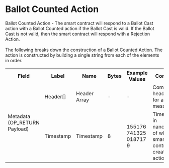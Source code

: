 
<html>
	<head>
		<link rel="stylesheet" href="css/style.css">
		<H1>Ballot Counted Action</H1>
		<p>
		Ballot Counted Action -  The smart contract will respond to a Ballot Cast action with a Ballot Counted action if the Ballot Cast is valid.  If the Ballot Cast is not valid, then the smart contract will respond with a Rejection Action.<br><br>
		The following breaks down the construction of a Ballot Counted Action. The action is constructed by building a single string from each of the elements in order.
		</p>
	</head>
	<div class="ritz grid-container" dir="ltr">
		<body>
			<table class="waffle" cellspacing="0" cellpadding="0" table-layout=fixed width=100%>
				 <tr style='height:19px;'>
				    <th style="width:6%" class="s0">Field</th>
				   	<th style="width:9%" class="s1">Label</th>
				    <th style="width:9%" class="s1">Name</th>
				    <th style="width:2%" class="s1">Bytes</th>
				    <th style="width:29%" class="s1">Example Values</th>
				    <th style="width:26%" class="s1">Comments</th>
				    <th style="width:5%" class="s1">Data Type</th>
				    <th style="width:14%" class="s2">Amendment Restrictions</th>
				</tr>
				<tr>
					<td class="s5" rowspan="2">Metadata (OP_RETURN Payload)</td>
			    	<td class="g6">Header[]</td>
			    	<td class="g6">Header Array</td>
			    	<td class="g6">-</td>
			    	<td class="g6">-</td>
			    	<td class="g6">Common header data for all messages</td>
			    	<td class="g6">Header</td>
			    	<td class="g7"></td>
			    </tr>
					<tr>
			    	<td class="g10">Timestamp</td>
			    	<td class="g10">Timestamp</td>
			    	<td class="g10">8</td>
			    	<td class="g10" style="word-break:break-all">1551767413250187179</td>
			    	<td class="g10">Timestamp in nanoseconds of when the smart contract created the action.</td>
			    	<td class="g10">timestamp</td>
			    	<td class="g11">Cannot be changed by issuer, operator. Smart contract controls.</td>
				</tr>
			</table>
		</body>
	</div>
</html>